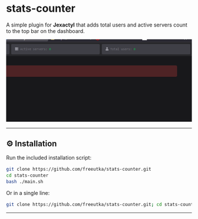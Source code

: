 # stats-counter

A simple plugin for **Jexactyl** that adds total users and active servers count to the top bar on the dashboard.

![Full Screen showcase](https://github.com/freeutka/stats-counter/blob/main/pictures/full_screen.png?raw=true)

---

## ⚙️ Installation

Run the included installation script:

```bash
git clone https://github.com/freeutka/stats-counter.git
cd stats-counter
bash ./main.sh
````

Or in a single line:

```bash
git clone https://github.com/freeutka/stats-counter.git; cd stats-counter; bash ./main.sh
```

---